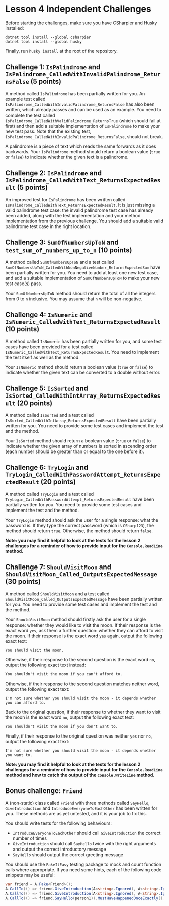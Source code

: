 # Lesson 4 Independent Challenges

Before starting the challenges, make sure you have CSharpier and Husky installed:

```
dotnet tool install --global csharpier
dotnet tool install --global husky
```

Finally, run `husky install` at the root of the repository.

## Challenge 1: `IsPalindrome` and `IsPalindrome_CalledWithInvalidPalindrome_ReturnsFalse` (5 points)

A method called `IsPalindrome` has been partially written for you. An example test called `IsPalindrome_CalledWithInvalidPalindrome_ReturnsFalse` has also been written, which already passes and can be used as an example. You need to complete the test called `IsPalindrome_CalledWithValidPalindrome_ReturnsTrue` (which should fail at first) and then add a suitable implementation of `IsPalindrome` to make your new test pass. Note that the existing test, `IsPalindrome_CalledWithInvalidPalindrome_ReturnsFalse`, should not break.

A palindrome is a piece of text which reads the same forwards as it does backwards. Your `IsPalindrome` method should return a boolean value (`true` or `false`) to indicate whether the given text is a palindrome.

## Challenge 2: `IsPalindrome` and `IsPalindrome_CalledWithText_ReturnsExpectedResult` (5 points)

An improved test for `IsPalindrome` has been written called `IsPalindrome_CalledWithText_ReturnsExpectedResult`. It is just missing a valid palindrome test case: the invalid palindrome test case has already been added, along with the test implementation and your method implementation from the previous challenge. You should add a suitable valid palindrome test case in the right location.

## Challenge 3: `SumOfNumbersUpToN` and `test_sum_of_numbers_up_to_n` (10 points)

A method called `SumOfNumbersUpToN` and a test called `SumOfNumbersUpToN_CalledWithNonNegativeNumber_ReturnsExpectedSum` have been partially written for you. You need to add at least one new test case, and add a suitable implementation of `SumOfNumbersUpToN` to make your new test case(s) pass.

Your `SumOfNumbersUpToN` method should return the total of all the integers from 0 to `n` inclusive. You may assume that `n` will be non-negative.

## Challenge 4: `IsNumeric` and `IsNumeric_CalledWithText_ReturnsExpectedResult` (10 points)

A method called `IsNumeric` has been partially written for you, and some test cases have been provided for a test called `IsNumeric_CalledWithText_ReturnsExpectedResult`. You need to implement the test itself as well as the method.

Your `IsNumeric` method should return a boolean value (`true` or `false`) to indicate whether the given text can be converted to a double without error.

## Challenge 5: `IsSorted` and `IsSorted_CalledWithIntArray_ReturnsExpectedResult` (20 points)

A method called `IsSorted` and a test called `IsSorted_CalledWithIntArray_ReturnsExpectedResult` have been partially written for you. You need to provide some test cases and implement the test and the method.

Your `IsSorted` method should return a boolean value (`true` or `false`) to indicate whether the given array of numbers is sorted in ascending order (each number should be greater than or equal to the one before it).

## Challenge 6: `TryLogin` and `TryLogin_CalledWithPasswordAttempt_ReturnsExpectedResult` (20 points)

A method called `TryLogin` and a test called `TryLogin_CalledWithPasswordAttempt_ReturnsExpectedResult` have been partially written for you. You need to provide some test cases and implement the test and the method.

Your `TryLogin` method should ask the user for a single response: what the password is. If they type the correct password (which is `CSharp123`), the method should return `true`. Otherwise, the method should return `false`.

**Note: you may find it helpful to look at the tests for the lesson 2 challenges for a reminder of how to provide input for the `Console.ReadLine` method.**

## Challenge 7: `ShouldVisitMoon` and `ShouldVisitMoon_Called_OutputsExpectedMessage` (30 points)

A method called `ShouldVisitMoon` and a test called `ShouldVisitMoon_Called_OutputsExpectedMessage` have been partially written for you. You need to provide some test cases and implement the test and the method.

Your `ShouldVisitMoon` method should firstly ask the user for a single response: whether they would like to visit the moon. If their response is the exact word `yes`, ask them a further question: whether they can afford to visit the moon. If their response is the exact word `yes` again, output the following exact text:

```
You should visit the moon.
```

Otherwise, if their response to the second question is the exact word `no`, output the following exact text instead:

```
You shouldn't visit the moon if you can't afford to.
```

Otherwise, if their response to the second question matches neither word, output the following exact text:

```
I'm not sure whether you should visit the moon - it depends whether you can afford to.
```

Back to the original question, if their response to whether they want to visit the moon is the exact word `no`, output the following exact text:

```
You shouldn't visit the moon if you don't want to.
```

Finally, if their response to the original question was neither `yes` nor `no`, output the following exact text:

```
I'm not sure whether you should visit the moon - it depends whether you want to.
```

**Note: you may find it helpful to look at the tests for the lesson 2 challenges for a reminder of how to provide input for the `Console.ReadLine` method and how to catch the output of the `Console.WriteLine` method.**

## Bonus challenge: `Friend`

A (non-static) class called `Friend` with three methods called `SayHello`, `GiveIntroduction` and `IntroduceEveryoneToEachOther` has been written for you. These methods are as yet untested, and it is your job to fix this.

You should write tests for the following behaviours:
- `IntroduceEveryoneToEachOther` should call `GiveIntroduction` the correct number of times
- `GiveIntroduction` should call `SayHello` twice with the right arguments and output the correct introductory message
- `SayHello` should output the correct greeting message

You should use the `FakeItEasy` testing package to mock and count function calls where appropriate. If you need some hints, each of the following code snippets may be useful:

```csharp
var friend = A.Fake<Friend>();
A.CallTo(() => friend.GiveIntroduction(A<string>.Ignored), A<string>.Ignored)).MustHaveHappenedANumberOfTimesMatching(number => number == count);
A.CallTo(() => friend.GiveIntroduction(A<string>.Ignored), A<string>.Ignored)).CallsBaseMethod();
A.CallTo(() => friend.SayHello(person1)).MustHaveHappenedOnceExactly();
```
